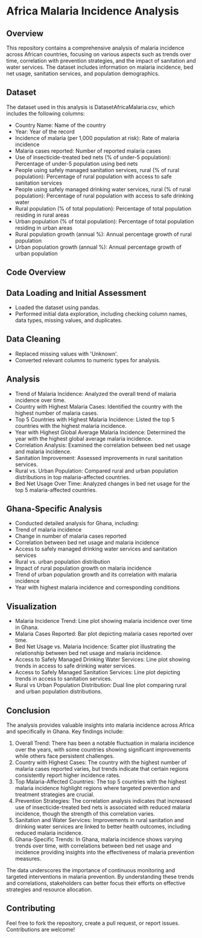 # Africa Malaria Incidence Analysis

## Overview
This repository contains a comprehensive analysis of malaria incidence across African countries, focusing on various aspects such as trends over time, correlation with prevention strategies, and the impact of sanitation and water services. The dataset includes information on malaria incidence, bed net usage, sanitation services, and population demographics.


## Dataset
The dataset used in this analysis is DatasetAfricaMalaria.csv, which includes the following columns:
* Country Name: Name of the country
* Year: Year of the record
* Incidence of malaria (per 1,000 population at risk): Rate of malaria incidence
* Malaria cases reported: Number of reported malaria cases
* Use of insecticide-treated bed nets (% of under-5 population): Percentage of under-5 population using bed nets
* People using safely managed sanitation services, rural (% of rural population): Percentage of rural population with access to safe sanitation services
* People using safely managed drinking water services, rural (% of rural population): Percentage of rural population with access to safe drinking water
* Rural population (% of total population): Percentage of total population residing in rural areas
* Urban population (% of total population): Percentage of total population residing in urban areas
* Rural population growth (annual %): Annual percentage growth of rural population
* Urban population growth (annual %): Annual percentage growth of urban population


## Code Overview
## Data Loading and Initial Assessment
* Loaded the dataset using pandas.
* Performed initial data exploration, including checking column names, data types, missing values, and duplicates.


## Data Cleaning
* Replaced missing values with 'Unknown'.
*	Converted relevant columns to numeric types for analysis.


## Analysis
*	Trend of Malaria Incidence: Analyzed the overall trend of malaria incidence over time.
*	Country with Highest Malaria Cases: Identified the country with the highest number of malaria cases.
*	Top 5 Countries with Highest Malaria Incidence: Listed the top 5 countries with the highest malaria incidence.
*	Year with Highest Global Average Malaria Incidence: Determined the year with the highest global average malaria incidence.
*	Correlation Analysis: Examined the correlation between bed net usage and malaria incidence.
*	Sanitation Improvement: Assessed improvements in rural sanitation services.
*	Rural vs. Urban Population: Compared rural and urban population distributions in top malaria-affected countries.
*	Bed Net Usage Over Time: Analyzed changes in bed net usage for the top 5 malaria-affected countries.


## Ghana-Specific Analysis
*	Conducted detailed analysis for Ghana, including:
*	Trend of malaria incidence
*	Change in number of malaria cases reported
*	Correlation between bed net usage and malaria incidence
*	Access to safely managed drinking water services and sanitation services
*	Rural vs. urban population distribution
*	Impact of rural population growth on malaria incidence
*	Trend of urban population growth and its correlation with malaria incidence
*	Year with highest malaria incidence and corresponding conditions


## Visualization
*	Malaria Incidence Trend: Line plot showing malaria incidence over time in Ghana.
*	Malaria Cases Reported: Bar plot depicting malaria cases reported over time.
*	Bed Net Usage vs. Malaria Incidence: Scatter plot illustrating the relationship between bed net usage and malaria incidence.
*	Access to Safely Managed Drinking Water Services: Line plot showing trends in access to safe drinking water services.
*	Access to Safely Managed Sanitation Services: Line plot depicting trends in access to sanitation services.
*	Rural vs Urban Population Distribution: Dual line plot comparing rural and urban population distributions.


## Conclusion
The analysis provides valuable insights into malaria incidence across Africa and specifically in Ghana. Key findings include:
1.	Overall Trend: There has been a notable fluctuation in malaria incidence over the years, with some countries showing significant improvements while others face persistent challenges.
2.	Country with Highest Cases: The country with the highest number of malaria cases reported varies, but trends indicate that certain regions consistently report higher incidence rates.
3.	Top Malaria-Affected Countries: The top 5 countries with the highest malaria incidence highlight regions where targeted prevention and treatment strategies are crucial.
4.	Prevention Strategies: The correlation analysis indicates that increased use of insecticide-treated bed nets is associated with reduced malaria incidence, though the strength of this correlation varies.
5.	Sanitation and Water Services: Improvements in rural sanitation and drinking water services are linked to better health outcomes, including reduced malaria incidence.
6.	Ghana-Specific Trends: In Ghana, malaria incidence shows varying trends over time, with correlations between bed net usage and incidence providing insights into the effectiveness of malaria prevention measures.

The data underscores the importance of continuous monitoring and targeted interventions in malaria prevention. 
By understanding these trends and correlations, stakeholders can better focus their efforts on effective strategies and resource allocation.

## Contributing
Feel free to fork the repository, create a pull request, or report issues. Contributions are welcome!

